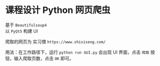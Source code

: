 # 课程设计 Python 网页爬虫
基于 `Beautifulsoup4`  
以 `PyQt5` 构建 UI  

爬取的网页为 实习僧 `https://www.shixiseng.com/`    

用法：在工作路径下，运行 `python run GUI.py` 会出现 UI 界面，点击 `爬取` 按钮，输入爬取页数，点击 `OK` 即可。